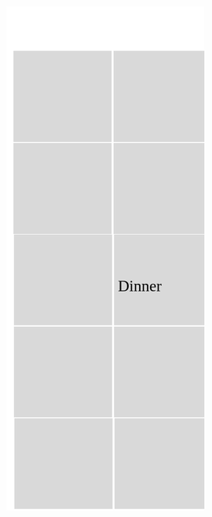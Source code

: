 <html>
    <head>
        <link href="https://fonts.googleapis.com/css?family=Exo&display=swap" rel="stylesheet" />
    </head>
    <body>
        <!-- <table>
            <tr>
                <td><a href="/jazzyisking">Home</a></td>
                <td><a href="/jazzyisking/templates/designplan">Design Plan</a></td>
                <td><a href="/jazzyisking/templates/login">Log In</a></td>
                <td><a href="/jazzyisking/templates/signup">Sign Up</a></td>
                <td><a href="/jazzyisking/templates/calendar">Calendar</a></td>
            <td><a href="/jazzyisking/templates/home">Home</a></td>
            </tr>
        </table> -->
        <!-- </div><span class="v105_5">Forum</span>
        <a class="v104_21" href="/jazzyisking/templates/home">Home</a>
        <a class="v104_22" href="/jazzyisking/templates/calendar">Calender</a>
        <a class="v104_25" href="/jazzyisking/templates/login">Login</a>
        <span class="v104_23">Itinerary</span>
        <span class="v104_24">Activities</span> -->
        <div class="v104_18">
        <div class="v104_100">
        <div class="v104_42"></div>
        <div class="v104_45"></div>
        <div class="v104_46"></div>
        <div class="v104_47"></div>
        <div class="v104_48"></div>
        <div class="v104_49"></div>
        <div class="v104_50"></div>
        <div class="v104_51"></div>
        <div class="v104_52"></div>
        <div class="v104_53"></div>
        <div class="v104_54"></div>
        <div class="v104_55"></div>
        <div class="v104_56"></div>
        <div class="v104_57"></div>
        <div class="v104_58"></div>
        <div class="v104_59"></div>
        <div class="v104_60"></div>
        <div class="v104_61"></div>
        <div class="v104_77"></div>
        <div class="v104_81"></div>
        <div class="v104_82"></div>
        <div class="v104_62"></div>
        <div class="v104_63"></div>
        <div class="v104_64"></div>
        <div class="v104_65"></div>
        <div class="v104_66"></div>
        <div class="v104_67"></div>
        <div class="v104_68"></div>
        <div class="v104_69"></div>
        <div class="v104_83"></div>
        <div class="v104_84"></div>
        <div class="v104_86"></div>
        <div class="v104_87"></div>
        <div class="v104_70"></div>
        <div class="v104_71"></div>
        <div class="v104_72"></div>
        <div class="v104_73"></div>
        <!-- <span class="v104_75">1                   2                   3                   4                   5                   6                  7</span>
        <span class="v104_76">8                   9                   10                 11                  12                  13                 14</span>
        <span class="v104_88">15                  16                17                  18                 19                  20                21</span>
        <span class="v104_89">22                 23                24                 25                26                27                 28</span>
        <span class="v104_90">29                 30                31</span> -->
        <div class="v104_135">
        <!-- <div class="v104_101"></div> -->
        <span class="v104_102">Meeting</span></div>
        <div class="v104_166">
        <!-- <div class="v104_167"></div> -->
        <span class="v104_168">Hike</span></div>
        <div class="v104_160">
        <!-- <div class="v104_161"></div> -->
        <span class="v104_162">Party</span></div>
        <div class="v104_157">
        <!-- <div class="v104_158"></div> -->
        <span class="v104_159">Dinner</span></div>
        <div class="v104_154">
        <!-- <div class="v104_155"></div> -->
        <span class="v104_156">Lunch</span></div>
        <div class="v104_148">
        <!-- <div class="v104_149"></div> -->
        <span class="v104_150">Bonfire</span></div>
        <div class="v115_230"></div>
        <span class="v115_231">Add Event</span>
        <div class="v115_232"></div>
        <span class="v115_233">Delete Event</span>
        </div>
    </body>
</html> 
<br/><br/> 

<style>* {
  box-sizing: border-box;
}
body {
  font-size: 14px;
}
.v104_18 {
  width: 100%;
  height: 1024px;
  background: rgba(255,255,255,1);
  opacity: 1;
  position: relative;
  top: 0px;
  left: 0px;
  overflow: hidden;
}
.v104_100 {
  width: 100%;
  height: 100%;
  background: url("../images/v104_100.png");
  background-repeat: no-repeat;
  background-position: center center;
  background-size: cover;
  opacity: 1;
  position: absolute;
  top: 0px;
  left: 8px;
  overflow: hidden;
}
.v105_5 {
  width: 111px;
  color: rgba(255,255,255,1);
  position: absolute;
  top: 23px;
  left: 732px;
  font-family: Exo;
  font-weight: Regular;
  font-size: 36px;
  opacity: 1;
  text-align: left;
}
.v104_21 {
  width: 99px;
  color: rgba(255,255,255,1);
  position: absolute;
  top: 23px;
  left: 47px;
  font-family: Exo;
  font-weight: Regular;
  font-size: 36px;
  opacity: 1;
  text-align: left;
}
.v104_22 {
  width: 147px;
  color: rgba(255,255,255,1);
  position: absolute;
  top: 23px;
  left: 197px;
  font-family: Exo;
  font-weight: Regular;
  font-size: 36px;
  opacity: 1;
  text-align: left;
}
.v104_23 {
  width: 139px;
  color: rgba(255,255,255,1);
  position: absolute;
  top: 23px;
  left: 377px;
  font-family: Exo;
  font-weight: Regular;
  font-size: 36px;
  opacity: 1;
  text-align: left;
}
.v104_24 {
  width: 150px;
  color: rgba(255,255,255,1);
  position: absolute;
  top: 23px;
  left: 549px;
  font-family: Exo;
  font-weight: Regular;
  font-size: 36px;
  opacity: 1;
  text-align: left;
}
.v104_25 {
  width: 168px;
  color: rgba(255,255,255,1);
  position: absolute;
  top: 23px;
  left: 1260px;
  font-family: Exo;
  font-weight: Regular;
  font-size: 36px;
  opacity: 1;
  text-align: left;
}
.v104_42 {
  width: 200px;
  height: 185px;
  background: rgba(217,217,217,1);
  opacity: 1;
  position: absolute;
  top: 90px;
  left: 7px;
  overflow: hidden;
}
.v104_45 {
  width: 200px;
  height: 185px;
  background: rgba(217,217,217,1);
  opacity: 1;
  position: absolute;
  top: 90px;
  left: 1024px;
  overflow: hidden;
}
.v104_46 {
  width: 200px;
  height: 185px;
  background: rgba(217,217,217,1);
  opacity: 1;
  position: absolute;
  top: 90px;
  left: 821px;
  overflow: hidden;
}
.v104_47 {
  width: 200px;
  height: 185px;
  background: rgba(217,217,217,1);
  opacity: 1;
  position: absolute;
  top: 90px;
  left: 618px;
  overflow: hidden;
}
.v104_48 {
  width: 200px;
  height: 185px;
  background: rgba(217,217,217,1);
  opacity: 1;
  position: absolute;
  top: 90px;
  left: 415px;
  overflow: hidden;
}
.v104_49 {
  width: 200px;
  height: 185px;
  background: rgba(217,217,217,1);
  opacity: 1;
  position: absolute;
  top: 90px;
  left: 211px;
  overflow: hidden;
}
.v104_50 {
  width: 200px;
  height: 185px;
  background: rgba(217,217,217,1);
  opacity: 1;
  position: absolute;
  top: 90px;
  left: 7px;
  overflow: hidden;
}
.v104_51 {
  width: 200px;
  height: 185px;
  background: rgba(217,217,217,1);
  opacity: 1;
  position: absolute;
  top: 90px;
  left: 1024px;
  overflow: hidden;
}
.v104_52 {
  width: 200px;
  height: 185px;
  background: rgba(217,217,217,1);
  opacity: 1;
  position: absolute;
  top: 90px;
  left: 821px;
  overflow: hidden;
}
.v104_53 {
  width: 200px;
  height: 185px;
  background: rgba(217,217,217,1);
  opacity: 1;
  position: absolute;
  top: 90px;
  left: 618px;
  overflow: hidden;
}
.v104_54 {
  width: 200px;
  height: 185px;
  background: rgba(217,217,217,1);
  opacity: 1;
  position: absolute;
  top: 90px;
  left: 415px;
  overflow: hidden;
}
.v104_55 {
  width: 200px;
  height: 185px;
  background: rgba(217,217,217,1);
  opacity: 1;
  position: absolute;
  top: 90px;
  left: 211px;
  overflow: hidden;
}
.v104_56 {
  width: 200px;
  height: 184px;
  background: rgba(217,217,217,1);
  opacity: 1;
  position: absolute;
  top: 650px;
  left: 8px;
  overflow: hidden;
}
.v104_57 {
  width: 200px;
  height: 184px;
  background: rgba(217,217,217,1);
  opacity: 1;
  position: absolute;
  top: 650px;
  left: 1025px;
  overflow: hidden;
}
.v104_58 {
  width: 200px;
  height: 184px;
  background: rgba(217,217,217,1);
  opacity: 1;
  position: absolute;
  top: 650px;
  left: 822px;
  overflow: hidden;
}
.v104_59 {
  width: 200px;
  height: 184px;
  background: rgba(217,217,217,1);
  opacity: 1;
  position: absolute;
  top: 650px;
  left: 619px;
  overflow: hidden;
}
.v104_60 {
  width: 200px;
  height: 184px;
  background: rgba(217,217,217,1);
  opacity: 1;
  position: absolute;
  top: 650px;
  left: 415px;
  overflow: hidden;
}
.v104_61 {
  width: 200px;
  height: 184px;
  background: rgba(217,217,217,1);
  opacity: 1;
  position: absolute;
  top: 650px;
  left: 212px;
  overflow: hidden;
}
.v104_77 {
  width: 200px;
  height: 184px;
  background: rgba(217,217,217,1);
  opacity: 1;
  position: absolute;
  top: 836px;
  left: 9px;
  overflow: hidden;
}
.v104_81 {
  width: 200px;
  height: 184px;
  background: rgba(217,217,217,1);
  opacity: 1;
  position: absolute;
  top: 836px;
  left: 416px;
  overflow: hidden;
}
.v104_82 {
  width: 200px;
  height: 184px;
  background: rgba(217,217,217,1);
  opacity: 1;
  position: absolute;
  top: 836px;
  left: 213px;
  overflow: hidden;
}
.v104_62 {
  width: 200px;
  height: 184px;
  background: rgba(217,217,217,1);
  opacity: 1;
  position: absolute;
  top: 463px;
  left: 8px;
  overflow: hidden;
}
.v104_63 {
  width: 200px;
  height: 184px;
  background: rgba(217,217,217,1);
  opacity: 1;
  position: absolute;
  top: 463px;
  left: 1025px;
  overflow: hidden;
}
.v104_64 {
  width: 200px;
  height: 184px;
  background: rgba(217,217,217,1);
  opacity: 1;
  position: absolute;
  top: 463px;
  left: 822px;
  overflow: hidden;
}
.v104_65 {
  width: 200px;
  height: 184px;
  background: rgba(217,217,217,1);
  opacity: 1;
  position: absolute;
  top: 463px;
  left: 619px;
  overflow: hidden;
}
.v104_66 {
  width: 200px;
  height: 184px;
  background: rgba(217,217,217,1);
  opacity: 1;
  position: absolute;
  top: 463px;
  left: 415px;
  overflow: hidden;
}
.v104_67 {
  width: 200px;
  height: 184px;
  background: rgba(217,217,217,1);
  opacity: 1;
  position: absolute;
  top: 463px;
  left: 212px;
  overflow: hidden;
}
.v104_68 {
  width: 200px;
  height: 185px;
  background: rgba(217,217,217,1);
  opacity: 1;
  position: absolute;
  top: 277px;
  left: 7px;
  overflow: hidden;
}
.v104_69 {
  width: 200px;
  height: 185px;
  background: rgba(217,217,217,1);
  opacity: 1;
  position: absolute;
  top: 277px;
  left: 1024px;
  overflow: hidden;
}
.v104_83 {
  width: 200px;
  height: 185px;
  background: rgba(217,217,217,1);
  opacity: 1;
  position: absolute;
  top: 90px;
  left: 1228px;
  overflow: hidden;
}
.v104_84 {
  width: 200px;
  height: 184px;
  background: rgba(217,217,217,1);
  opacity: 1;
  position: absolute;
  top: 650px;
  left: 1229px;
  overflow: hidden;
}
.v104_86 {
  width: 200px;
  height: 184px;
  background: rgba(217,217,217,1);
  opacity: 1;
  position: absolute;
  top: 463px;
  left: 1229px;
  overflow: hidden;
}
.v104_87 {
  width: 200px;
  height: 185px;
  background: rgba(217,217,217,1);
  opacity: 1;
  position: absolute;
  top: 277px;
  left: 1228px;
  overflow: hidden;
}
.v104_70 {
  width: 200px;
  height: 185px;
  background: rgba(217,217,217,1);
  opacity: 1;
  position: absolute;
  top: 277px;
  left: 821px;
  overflow: hidden;
}
.v104_71 {
  width: 200px;
  height: 185px;
  background: rgba(217,217,217,1);
  opacity: 1;
  position: absolute;
  top: 277px;
  left: 618px;
  overflow: hidden;
}
.v104_72 {
  width: 200px;
  height: 185px;
  background: rgba(217,217,217,1);
  opacity: 1;
  position: absolute;
  top: 277px;
  left: 415px;
  overflow: hidden;
}
.v104_73 {
  width: 200px;
  height: 185px;
  background: rgba(217,217,217,1);
  opacity: 1;
  position: absolute;
  top: 277px;
  left: 211px;
  overflow: hidden;
}
.v104_75 {
  width: 100%;
  color: rgba(0,0,0,1);
  position: absolute;
  top: 101px;
  left: 22px;
  font-family: Exo;
  font-weight: Regular;
  font-size: 36px;
  opacity: 1;
  text-align: left;
}
.v104_76 {
  width: 100%;
  color: rgba(0,0,0,1);
  position: absolute;
  top: 289px;
  left: 18px;
  font-family: Exo;
  font-weight: Regular;
  font-size: 36px;
  opacity: 1;
  text-align: left;
}
.v104_88 {
  width: 100%;
  color: rgba(0,0,0,1);
  position: absolute;
  top: 482px;
  left: 20px;
  font-family: Exo;
  font-weight: Regular;
  font-size: 36px;
  opacity: 1;
  text-align: left;
}
.v104_89 {
  width: 100%;
  color: rgba(0,0,0,1);
  position: absolute;
  top: 672px;
  left: 23px;
  font-family: Exo;
  font-weight: Regular;
  font-size: 36px;
  opacity: 1;
  text-align: left;
}
.v104_90 {
  width: 443px;
  color: rgba(0,0,0,1);
  position: absolute;
  top: 861px;
  left: 23px;
  font-family: Exo;
  font-weight: Regular;
  font-size: 36px;
  opacity: 1;
  text-align: left;
}
.v104_135 {
  width: 202px;
  height: 52px;
  background: url("../images/v104_135.png");
  background-repeat: no-repeat;
  background-position: center center;
  background-size: cover;
  opacity: 1;
  position: absolute;
  top: 160px;
  left: 412px;
  overflow: hidden;
}
.v104_101 {
  width: 202px;
  height: 52px;
  background: rgba(60,130,194,1);
  opacity: 1;
  position: relative;
  top: 0px;
  left: 0px;
  overflow: hidden;
}
.v104_102 {
  width: 118px;
  color: rgba(0,0,0,1);
  position: absolute;
  top: 5px;
  left: 12px;
  font-family: Exo;
  font-weight: Regular;
  font-size: 32px;
  opacity: 1;
  text-align: left;
}
.v104_166 {
  width: 202px;
  height: 52px;
  background: url("../images/v104_166.png");
  background-repeat: no-repeat;
  background-position: center center;
  background-size: cover;
  opacity: 1;
  position: absolute;
  top: 156px;
  left: 1020px;
  overflow: hidden;
}
.v104_167 {
  width: 202px;
  height: 52px;
  background: rgba(60,130,194,1);
  opacity: 1;
  position: relative;
  top: 0px;
  left: 0px;
  overflow: hidden;
}
.v104_168 {
  width: 63px;
  color: rgba(0,0,0,1);
  position: absolute;
  top: 5px;
  left: 12px;
  font-family: Exo;
  font-weight: Regular;
  font-size: 32px;
  opacity: 1;
  text-align: left;
}
.v104_160 {
  width: 202px;
  height: 52px;
  background: url("../images/v104_160.png");
  background-repeat: no-repeat;
  background-position: center center;
  background-size: cover;
  opacity: 1;
  position: absolute;
  top: 912px;
  left: 412px;
  overflow: hidden;
}
.v104_161 {
  width: 202px;
  height: 52px;
  background: rgba(60,130,194,1);
  opacity: 1;
  position: absolute;
  top: 0px;
  left: 0px;
  overflow: hidden;
}
.v104_162 {
  width: 80px;
  color: rgba(0,0,0,1);
  position: absolute;
  top: 5px;
  left: 12px;
  font-family: Exo;
  font-weight: Regular;
  font-size: 32px;
  opacity: 1;
  text-align: left;
}
.v104_157 {
  width: 202px;
  height: 52px;
  background: url("../images/v104_157.png");
  background-repeat: no-repeat;
  background-position: center center;
  background-size: cover;
  opacity: 1;
  position: absolute;
  top: 544px;
  left: 208px;
  overflow: hidden;
}
.v104_158 {
  width: 202px;
  height: 52px;
  background: rgba(60,130,194,1);
  opacity: 1;
  position: absolute;
  top: 0px;
  left: 0px;
  overflow: hidden;
}
.v104_159 {
  width: 97px;
  color: rgba(0,0,0,1);
  position: absolute;
  top: 5px;
  left: 12px;
  font-family: Exo;
  font-weight: Regular;
  font-size: 32px;
  opacity: 1;
  text-align: left;
}
.v104_154 {
  width: 202px;
  height: 52px;
  background: url("../images/v104_154.png");
  background-repeat: no-repeat;
  background-position: center center;
  background-size: cover;
  opacity: 1;
  position: absolute;
  top: 728px;
  left: 1024px;
  overflow: hidden;
}
.v104_155 {
  width: 202px;
  height: 52px;
  background: rgba(60,130,194,1);
  opacity: 1;
  position: absolute;
  top: 0px;
  left: 0px;
  overflow: hidden;
}
.v104_156 {
  width: 90px;
  color: rgba(0,0,0,1);
  position: absolute;
  top: 5px;
  left: 12px;
  font-family: Exo;
  font-weight: Regular;
  font-size: 32px;
  opacity: 1;
  text-align: left;
}
.v104_148 {
  width: 202px;
  height: 52px;
  background: url("../images/v104_148.png");
  background-repeat: no-repeat;
  background-position: center center;
  background-size: cover;
  opacity: 1;
  position: absolute;
  top: 344px;
  left: 616px;
  overflow: hidden;
}
.v104_149 {
  width: 202px;
  height: 52px;
  background: rgba(60,130,194,1);
  opacity: 1;
  position: relative;
  top: 0px;
  left: 0px;
  overflow: hidden;
}
.v104_150 {
  width: 107px;
  color: rgba(0,0,0,1);
  position: absolute;
  top: 5px;
  left: 12px;
  font-family: Exo;
  font-weight: Regular;
  font-size: 32px;
  opacity: 1;
  text-align: left;
}
.v115_230 {
  width: 360px;
  height: 60px;
  background: rgba(60,130,194,1);
  opacity: 1;
  position: absolute;
  top: 949px;
  left: 1060px;
  border-top-left-radius: 20px;
  border-top-right-radius: 20px;
  border-bottom-left-radius: 20px;
  border-bottom-right-radius: 20px;
  overflow: hidden;
}
.v115_231 {
  width: 169px;
  color: rgba(255,255,255,1);
  position: absolute;
  top: 955px;
  left: 1142px;
  font-family: Exo;
  font-weight: Regular;
  font-size: 36px;
  opacity: 1;
  text-align: left;
}
.v115_232 {
  width: 360px;
  height: 60px;
  background: rgba(60,130,194,1);
  opacity: 1;
  position: absolute;
  top: 943px;
  left: 682px;
  border-top-left-radius: 20px;
  border-top-right-radius: 20px;
  border-bottom-left-radius: 20px;
  border-bottom-right-radius: 20px;
  overflow: hidden;
}
.v115_233 {
  width: 210px;
  color: rgba(255,255,255,1);
  position: absolute;
  top: 949px;
  left: 764px;
  font-family: Exo;
  font-weight: Regular;
  font-size: 36px;
  opacity: 1;
  text-align: left;
}
</style>